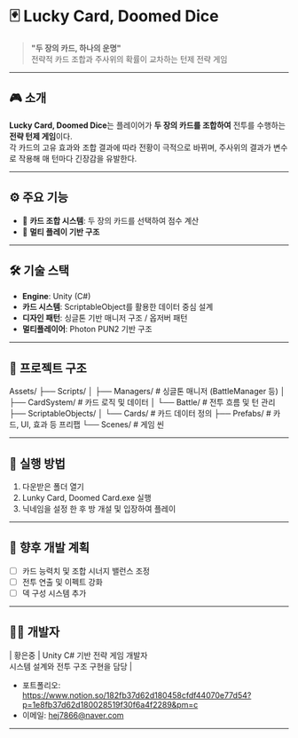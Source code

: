 # 🃏 Lucky Card, Doomed Dice

> **"두 장의 카드, 하나의 운명"**  
> 전략적 카드 조합과 주사위의 확률이 교차하는 턴제 전략 게임

---

## 🎮 소개

**Lucky Card, Doomed Dice**는 플레이어가 **두 장의 카드를 조합하여** 전투를 수행하는 **전략 턴제 게임**이다.  
각 카드의 고유 효과와 조합 결과에 따라 전황이 극적으로 바뀌며, 주사위의 결과가 변수로 작용해 매 턴마다 긴장감을 유발한다.

---

## ⚙️ 주요 기능

- 🧩 **카드 조합 시스템**: 두 장의 카드를 선택하여 점수 계산
- 👤 **멀티 플레이 기반 구조**

---

## 🛠️ 기술 스택

- **Engine**: Unity (C#)
- **카드 시스템**: ScriptableObject를 활용한 데이터 중심 설계
- **디자인 패턴**: 싱글톤 기반 매니저 구조 / 옵저버 패턴
- **멀티플레이어**: Photon PUN2 기반 구조 

---

## 📁 프로젝트 구조
Assets/
├── Scripts/
│ ├── Managers/ # 싱글톤 매니저 (BattleManager 등)
│ ├── CardSystem/ # 카드 로직 및 데이터
│ └── Battle/ # 전투 흐름 및 턴 관리
├── ScriptableObjects/
│ └── Cards/ # 카드 데이터 정의
├── Prefabs/ # 카드, UI, 효과 등 프리팹
└── Scenes/ # 게임 씬


---

## 🚀 실행 방법

1. 다운받은 폴더 열기
2. Lunky Card, Doomed Card.exe 실행
3. 닉네임을 설정 한 후 방 개설 및 입장하여 플레이

---

## 🔮 향후 개발 계획

- [ ] 카드 능력치 및 조합 시너지 밸런스 조정  
- [ ] 전투 연출 및 이펙트 강화  
- [ ] 덱 구성 시스템 추가  
---


## 👨‍💻 개발자

| 황은중 | Unity C# 기반 전략 게임 개발자<br>시스템 설계와 전투 구조 구현을 담당 |

- 포트폴리오: https://www.notion.so/182fb37d62d180458cfdf44070e77d54?p=1e8fb37d62d180028519f30f6a4f2289&pm=c
- 이메일: hej7866@naver.com

---
